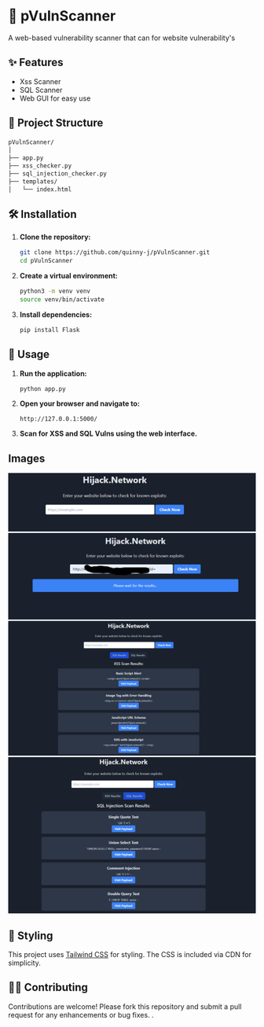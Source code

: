 # 📜 pVulnScanner

A web-based vulnerability scanner that can for website vulnerability's

## ✨ Features

- Xss Scanner
- SQL Scanner
- Web GUI for easy use

## 📁 Project Structure

```
pVulnScanner/
│
├── app.py
├── xss_checker.py
├── sql_injection_checker.py
├── templates/
│   └── index.html
```

## 🛠️ Installation

1. **Clone the repository:**

    ```sh
    git clone https://github.com/quinny-j/pVulnScanner.git
    cd pVulnScanner
    ```

2. **Create a virtual environment:**

    ```sh
    python3 -m venv venv
    source venv/bin/activate
    ```

3. **Install dependencies:**

    ```sh
    pip install Flask
    ```

## 🚀 Usage

1. **Run the application:**

    ```sh
    python app.py
    ```

2. **Open your browser and navigate to:**

    ```
    http://127.0.0.1:5000/
    ```

3. **Scan for XSS and SQL Vulns using the web interface.**

## Images
![PICTURE](https://raw.githubusercontent.com/Quinny-J/pVulnScanner/main/main.png)
![PICTURE](https://raw.githubusercontent.com/Quinny-J/pVulnScanner/main/main2.png)
![PICTURE](https://raw.githubusercontent.com/Quinny-J/pVulnScanner/main/2nd.png)
![PICTURE](https://raw.githubusercontent.com/Quinny-J/pVulnScanner/main/3rd.png)


## 🎨 Styling

This project uses [Tailwind CSS](https://tailwindcss.com/) for styling. The CSS is included via CDN for simplicity.

## 🧑‍💻 Contributing

Contributions are welcome! Please fork this repository and submit a pull request for any enhancements or bug fixes.
.

